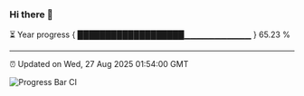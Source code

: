 ### Hi there 👋

⏳ Year progress { ███████████████████▁▁▁▁▁▁▁▁▁▁▁ } 65.23 %

---

⏰ Updated on Wed, 27 Aug 2025 01:54:00 GMT

![Progress Bar CI](https://github.com/ZhaoGui/ZhaoGui/workflows/Progress%20Bar%20CI/badge.svg)
